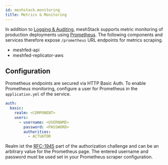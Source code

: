 ```yaml
---
id: meshstack.monitoring
title: Metrics & Monitoring
---
```


In addition to [Logging & Auditing](./meshstack.logging.md), meshStack supports metric monitoring of production
deployments using [Prometheus](https://prometheus.io/). The following components and services therefore expose
`/prometheus` URL endpoints for metrics scraping.

- meshfed-api
- meshfed-replicator-aws

## Configuration

Prometheus endpoints are secured via HTTP Basic Auth. To enable Prometheus monitoring, configure a user for Prometheus
in the `application.yml` of the service.

```yml
auth:
  basic:
    realm: <COMPONENT>
    users:
      - username: <USERNAME>
        password: <PASSWORD>
        authorities:
          - ACTUATOR
```

Realm ist the [RFC-1945](https://tools.ietf.org/html/rfc1945#section-11) part of the authorization challenge and can be an arbitrary value for the Prometheus page.
The entered username and password must be used set in your Prometheus scraper configuration.